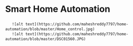 # Smart Home Automation
###
       ![alt text](https://github.com/maheshreddy7797/home-automation/blob/master/Home_control.jpg)
       ![alt text](https://github.com/maheshreddy7797/home-automation/blob/master/DSC01560.JPG)

